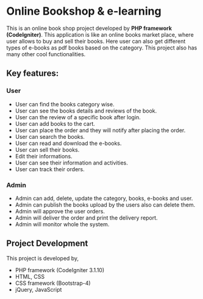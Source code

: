# Online Bookshop & e-learning

This is an online book shop project developed by **PHP framework (CodeIgniter)**. This application is like an online books market place, where user allows to buy and sell their books. Here user can also get different types of e-books as pdf books based on the category. This project also has many other cool functionalities.

## Key features:
### User
- User can find the books category wise.
- User can see the books details and reviews of the book.
- User can the review of a specific book after login.
- User can add books to the cart.
- User can place the order and they will notify after placing the order.
- User can search the books.
- User can read and download the e-books.
- User can sell their books.
- Edit their informations.
- User can see their information and activities.
- User can track their orders.

### Admin
- Admin can add, delete, update the category, books, e-books and user.
- Admin can publish the books upload by the users also can delete them.
- Admin will approve the user orders.
- Admin will deliver the order and print the delivery report.
- Admin will monitor whole the system.

## Project Development
This project is developed by,
- PHP framework (CodeIgniter 3.1.10)
- HTML, CSS
- CSS framework (Bootstrap-4)
- jQuery, JavaScript
 